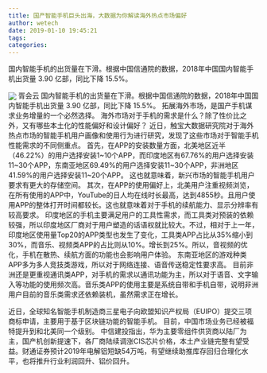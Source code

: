 ```yaml
---
title: 国产智能手机巨头出海，大数据为你解读海外热点市场偏好
author: wetech
date: 2019-01-10 19:45:21
tags: 
categories: 
---
```

国内智能手机的出货量在下滑。根据中国信通院的数据，2018年中国国内智能手机出货量 3.90 亿部，同比下降 15.5%。
<!-- more -->
<img align="center" border="0" src="https://imgcdn.yicai.com/uppics/images/2019/01/15fcad4122c34daaf2ba8935ea53b375.jpg" />
胥会云
国内智能手机的出货量在下滑。根据中国信通院的数据，2018年中国国内智能手机出货量 3.90 亿部，同比下降 15.5%。
拓展海外市场，是国产手机谋求业务增量的一个必然选择。
海外市场对于手机的需求是什么？除了性价比之外，又有哪些本土化的性能偏好和设计偏好？
近日，触宝大数据研究院对于海外热点市场的智能手机用户画像和使用行为进行研究，发现了这些市场对于智能手机性能需求的不同侧重点。
首先，在APP的安装数量方面，北美地区近半（46.22%）的用户选择安装1~10个APP，而印度地区有67.76%的用户选择安装11~30个APP，东南亚地区69.49%的用户选择安装11~30个APP，非洲地区41.59%的用户选择安装11~20个APP。
这也就意味着，新兴市场的智能手机用户要求有更大的存储空间。
其次，在APP的使用偏好上，北美用户注重视频浏览，在所有使用的APP中，YouTube的日人均在线时长最高，达到4855秒。且用户使用APP的整体打开时间都较长。这也就意味着对于手机的续航能力、显示分辨率有较高要求。
印度地区的手机主要满足用户的工具性需求，而工具类对预装的依赖较强，所以印度地区厂商对于用户塑造的话语权就比较大。不过，相对于上一年，印度地区使用量Top20的APP类型也发生了变化，工具类APP占比从35%缩小到30%，而音乐、视频类APP的占比则从10%。增长到25%。所以，音视频的优化，手机在散热、续航方面的功能也会影响用户体验。
东南亚地区的游戏种类APP多为多人竞技类游戏，所以对于网络连接、语音传送稳定性要求高。
目前非洲还是更重视通讯类APP，对手机的需求以通讯功能为主，所以对于语音、文字输入等功能的使用频次高。音乐类APP的使用主要是系统自带和手机自带，说明非洲用户目前的音乐类需求还依赖装机，虽然需求正在增长。
 
 
近日，全球知名智能手机制造商三星电子向欧盟知识产权局（EUIPO）提交三项商标申请，主要用于基于区块链功能的智能手机。
目前，中国市场业务已经被福特提升到和北美同一个级别。
中信建投指出，华为主要零组件供货商以陆厂为主，国产机创新提速下，各厂商陆续调涨CIS芯片价格，本土产业链完整有望受益。财通证券预计2019年电解铝短缺54万吨，有望继续助推库存回归合理化水平，也将推升行业利润回升、铝价回升。
